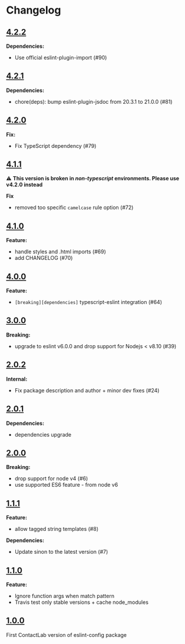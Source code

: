 # Changelog

## [4.2.2](https://github.com/contactlab/eslint-config-contactlab/releases/tag/4.2.2)

**Dependencies:**

- Use official eslint-plugin-import (#90)

## [4.2.1](https://github.com/contactlab/eslint-config-contactlab/releases/tag/4.2.1)

**Dependencies:**

- chore(deps): bump eslint-plugin-jsdoc from 20.3.1 to 21.0.0 (#81)

## [4.2.0](https://github.com/contactlab/eslint-config-contactlab/releases/tag/4.2.0)

**Fix:**

- Fix TypeScript dependency (#79)

## [4.1.1](https://github.com/contactlab/eslint-config-contactlab/releases/tag/4.1.1)

:warning: **This version is broken in _non-typescript_ environments. Please use v4.2.0 instead**

**Fix**

- removed too specific `camelcase` rule option (#72)

## [4.1.0](https://github.com/contactlab/eslint-config-contactlab/releases/tag/4.1.0)

**Feature:**

- handle styles and .html imports (#69)
- add CHANGELOG (#70)

## [4.0.0](https://github.com/contactlab/eslint-config-contactlab/releases/tag/4.0.0)

**Feature:**

- `[breaking][dependencies]` typescript-eslint integration (#64)

## [3.0.0](https://github.com/contactlab/eslint-config-contactlab/releases/tag/3.0.0)

**Breaking:**

- upgrade to eslint v6.0.0 and drop support for Nodejs < v8.10 (#39)

## [2.0.2](https://github.com/contactlab/eslint-config-contactlab/releases/tag/2.0.2)

**Internal:**

- Fix package description and author + minor dev fixes (#24)

## [2.0.1](https://github.com/contactlab/eslint-config-contactlab/releases/tag/2.0.1)

**Dependencies:**

- dependencies upgrade

## [2.0.0](https://github.com/contactlab/eslint-config-contactlab/releases/tag/2.0.0)

**Breaking:**

- drop support for node v4 (#6)
- use supported ES6 feature - from node v6

## [1.1.1](https://github.com/contactlab/eslint-config-contactlab/releases/tag/1.1.1)

**Feature:**

- allow tagged string templates (#8)

**Dependencies:**

- Update sinon to the latest version (#7)

## [1.1.0](https://github.com/contactlab/eslint-config-contactlab/releases/tag/1.1.0)

**Feature:**

- Ignore function args when match pattern
- Travis test only stable versions + cache node_modules

## [1.0.0](https://github.com/contactlab/eslint-config-contactlab/releases/tag/1.0.0)

First ContactLab version of eslint-config package
